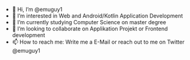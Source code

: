 - 👋 Hi, I’m @emuguy1
- 👀 I’m interested in Web and Android/Kotlin Application Development
- 🌱 I’m currently studying Computer Science on master degree
- 💞️ I’m looking to collaborate on Applikation Projekt or Frontend development
- 📫 How to reach me: Write me a E-Mail or reach out to me on Twitter @emuguy1

<!---
emuguy1/emuguy1 is a ✨ special ✨ repository because its `README.md` (this file) appears on your GitHub profile.
You can click the Preview link to take a look at your changes.
--->
